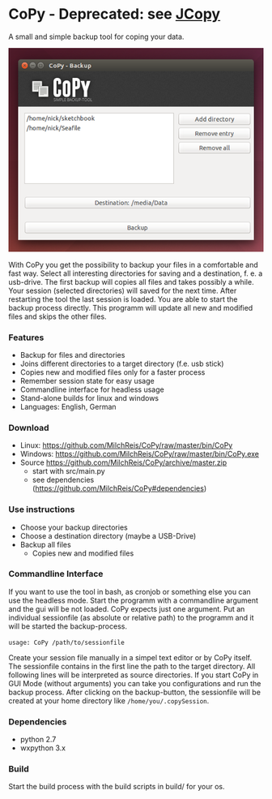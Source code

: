 CoPy - Deprecated: see [JCopy](https://github.com/Milchreis/JCopy)
====

A small and simple backup tool for coping your data.

![Alt text](https://raw.githubusercontent.com/MilchReis/CoPy/master/screenshot1.png "Screenshot1")

With CoPy you get the possibility to backup your files in a comfortable and fast way. Select all interesting directories for saving and a destination, f. e. a usb-drive. 
The first backup will copies all files and takes possibly a while. Your session (selected directories) will saved for the next time. 
After restarting the tool the last session is loaded. You are able to start the backup process directly. This programm will update all new and modified files and skips the other files. 

### Features ###
 - Backup for files and directories
 - Joins different directories to a target directory (f.e. usb stick)
 - Copies new and modified files only for a faster process
 - Remember session state for easy usage
 - Commandline interface for headless usage
 - Stand-alone builds for linux and windows
 - Languages: English, German

### Download ###
 - Linux: https://github.com/MilchReis/CoPy/raw/master/bin/CoPy
 - Windows: https://github.com/MilchReis/CoPy/raw/master/bin/CoPy.exe
 - Source https://github.com/MilchReis/CoPy/archive/master.zip
    - start with src/main.py
    - see dependencies (https://github.com/MilchReis/CoPy#dependencies)

### Use instructions ###
 - Choose your backup directories
 - Choose a destination directory (maybe a USB-Drive)
 - Backup all files
     - Copies new and modified files

### Commandline Interface ###
If you want to use the tool in bash, as cronjob or something else you can use the headless mode. Start the programm with a commandline argument and the gui will be not loaded. CoPy expects just one argument. Put an individual sessionfile (as absolute or relative path) to the programm and it will be started the backup-process.

`usage: CoPy /path/to/sessionfile`

Create your session file manually in a simpel text editor or by CoPy itself. The sessionfile contains in the first line the path to the target directory. All following lines will be interpreted as source directories. If you start CoPy in GUI Mode (without arguments) you can take you configurations and run the backup process. After clicking on the backup-button, the sessionfile will be created at your home directory like `/home/you/.copySession`.

### Dependencies ###
 - python 2.7
 - wxpython 3.x

### Build ###
Start the build process with the build scripts in build/ for your os.
